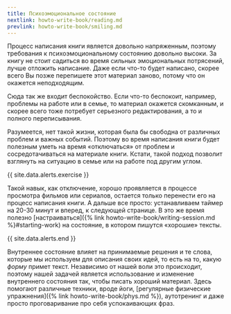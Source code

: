 ```yaml
---
title: Психоэмоциональное состояние
nextlink: howto-write-book/reading.md
prevlink: howto-write-book/smiling.md
---
```


Процесс написания книги является довольно напряженным, поэтому
требования к психоэмоциональному состоянию довольно высоки.  За книгу
не стоит садиться во время сильных эмоциональных потрясений, лучше
отложить написание.  Даже если что-то будет написано, скорее всего Вы
позже перепишете этот материал заново, потому что он окажется
неподходящим.

Сюда так же входит беспокойство.  Если что-то беспокоит, например,
проблемы на работе или в семье, то материал окажется скомканным, и
скорее всего тоже потребует серьезного редактирования, а то и полного
переписывания.

Разумеется, нет такой жизни, которая была бы свободна от различных
проблем и важных событий.  Поэтому во время написания книги будет
полезным уметь на время «отключаться» от проблем и сосредотачиваться
на материале книги.  Кстати, такой подход позволит взглянуть на
ситуацию в семье или на работе под другим углом.

{{ site.data.alerts.exercise }}

Такой навык, как отключение, хорошо проявляется в процессе просмотра
фильмов или сериалов, остается только перенести его на процесс
написания книги.  А дальше все просто: устанавливаем таймер на 20-30
минут и вперед, к следующей странице.  В это же время полезно
[настраиваться]({% link howto-write-book/writing-session.md %}#starting-work) на
состояние, в котором пишутся «хорошие» тексты.

{{ site.data.alerts.end }}

Внутреннее состояние влияет на принимаемые решения и те слова, которые
мы используем для описания своих идей, то есть на то, какую *форму*
примет текст.  Независимо от нашей воли это происходит, поэтому нашей
задачей является использование и изменение внутреннего состояния так,
чтобы писать хороший материал.  Здесь помогают различные техники,
вроде йоги, [регулярные физические упражнения]({% link
howto-write-book/phys.md %}), аутотренинг и даже просто проговаривание
про себя успокаивающих фраз.
